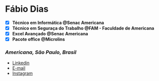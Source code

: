 # Fábio Dias

- [x] **Técnico em Informática @Senac Americana**
- [x] **Técnico em Seguraça do Trabalho @FAM - Faculdade de Americana**
- [x] **Excel Avançado @Senac Americana**
- [x] **Pacote office @Microlins**

### *Americana, São Paulo, Brasil*

- [Linkedin](https://br.linkedin.com/)
- [E-mail](https://outlook.live.com/mail/inbox)
- [Instagram](https://www.instagram.com/faa.diaas/?hl=pt-br)
